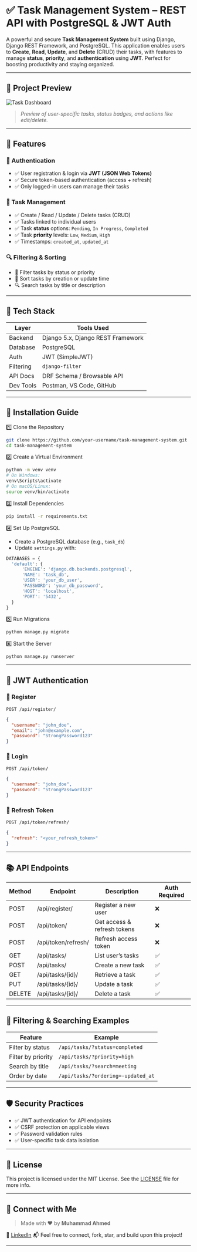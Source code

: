 # ✅ Task Management System – REST API with PostgreSQL & JWT Auth

A powerful and secure **Task Management System** built using Django, Django REST Framework, and PostgreSQL. This application enables users to **Create**, **Read**, **Update**, and **Delete** (CRUD) their tasks, with features to manage **status**, **priority**, and **authentication** using **JWT**. Perfect for boosting productivity and staying organized.

---

## 📸 Project Preview

![Task Dashboard](https://via.placeholder.com/800x400?text=Dashboard+Preview)
> *Preview of user-specific tasks, status badges, and actions like edit/delete.*

---

## 🚀 Features

### 🔐 Authentication
- ✅ User registration & login via **JWT (JSON Web Tokens)**
- ✅ Secure token-based authentication (access + refresh)
- ✅ Only logged-in users can manage their tasks

### 📝 Task Management
- ✅ Create / Read / Update / Delete tasks (CRUD)
- ✅ Tasks linked to individual users
- ✅ Task **status** options: `Pending`, `In Progress`, `Completed`
- ✅ Task **priority** levels: `Low`, `Medium`, `High`
- ✅ Timestamps: `created_at`, `updated_at`

### 🔍 Filtering & Sorting
- 🔎 Filter tasks by status or priority
- 🔄 Sort tasks by creation or update time
- 🔍 Search tasks by title or description

---

## 🧰 Tech Stack

| Layer        | Tools Used                                     |
|--------------|------------------------------------------------|
| Backend      | Django 5.x, Django REST Framework              |
| Database     | PostgreSQL                                     |
| Auth         | JWT (SimpleJWT)                                |
| Filtering    | `django-filter`                                |
| API Docs     | DRF Schema / Browsable API                     |
| Dev Tools    | Postman, VS Code, GitHub                       |

---

## 🔧 Installation Guide

1️⃣ Clone the Repository

```bash
git clone https://github.com/your-username/task-management-system.git
cd task-management-system
````

2️⃣ Create a Virtual Environment

```bash
python -m venv venv
# On Windows:
venv\Scripts\activate
# On macOS/Linux:
source venv/bin/activate
```

3️⃣ Install Dependencies

```bash
pip install -r requirements.txt
```

4️⃣ Set Up PostgreSQL

* Create a PostgreSQL database (e.g., `task_db`)
* Update `settings.py` with:

```python
DATABASES = {
  'default': {
      'ENGINE': 'django.db.backends.postgresql',
      'NAME': 'task_db',
      'USER': 'your_db_user',
      'PASSWORD': 'your_db_password',
      'HOST': 'localhost',
      'PORT': '5432',
  }
}
```

5️⃣ Run Migrations

```bash
python manage.py migrate
```

6️⃣ Start the Server

```bash
python manage.py runserver
```

---

## 🔐 JWT Authentication

### 🔸 Register

```http
POST /api/register/
```

```json
{
  "username": "john_doe",
  "email": "john@example.com",
  "password": "StrongPassword123"
}
```

### 🔸 Login

```http
POST /api/token/
```

```json
{
  "username": "john_doe",
  "password": "StrongPassword123"
}
```

### 🔄 Refresh Token

```http
POST /api/token/refresh/
```

```json
{
  "refresh": "<your_refresh_token>"
}
```

---

## 📚 API Endpoints

| Method | Endpoint            | Description                 | Auth Required |
| ------ | ------------------- | --------------------------- | ------------- |
| POST   | /api/register/      | Register a new user         | ❌             |
| POST   | /api/token/         | Get access & refresh tokens | ❌             |
| POST   | /api/token/refresh/ | Refresh access token        | ❌             |
| GET    | /api/tasks/         | List user’s tasks           | ✅             |
| POST   | /api/tasks/         | Create a new task           | ✅             |
| GET    | /api/tasks/{id}/    | Retrieve a task             | ✅             |
| PUT    | /api/tasks/{id}/    | Update a task               | ✅             |
| DELETE | /api/tasks/{id}/    | Delete a task               | ✅             |

---

## 🌟 Filtering & Searching Examples

| Feature            | Example                            |
| ------------------ | ---------------------------------- |
| Filter by status   | `/api/tasks/?status=completed`     |
| Filter by priority | `/api/tasks/?priority=high`        |
| Search by title    | `/api/tasks/?search=meeting`       |
| Order by date      | `/api/tasks/?ordering=-updated_at` |

---

## 🛡️ Security Practices

* ✅ JWT authentication for API endpoints
* ✅ CSRF protection on applicable views
* ✅ Password validation rules
* ✅ User-specific task data isolation

---

## 📄 License

This project is licensed under the MIT License. See the [LICENSE](LICENSE) file for more info.

---

## 🤝 Connect with Me

> Made with ❤️ by **Muhammad Ahmed**

🔗 [LinkedIn](https://www.linkedin.com/in/muhammad-ahmed-5b7850340/)
📬 Feel free to connect, fork, star, and build upon this project!

---
